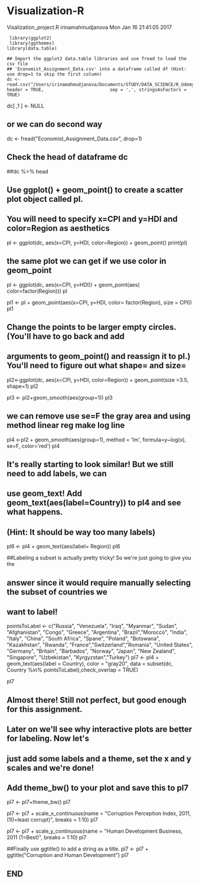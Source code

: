 # Visualization-R
   Visalization_project.R
   irinamahmudjanova
   Mon Jan 16 21:41:05 2017

     library(ggplot2)
     library(ggthemes)
    library(data.table)

    ## Import the ggplot2 data.table libraries and use fread to load the csv file 
    ## 'Economist_Assignment_Data.csv' into a dataframe called df (Hint: use drop=1 to skip the first column)
    dc <- read.csv("/Users/irinamahmudjanova/Documents/STUDY/DATA_SCIENCE/R_Udemy/R_Udemy/Economist_Assignment_Data.csv", header = TRUE,                         sep = ',', stringsAsFactors = TRUE)  
dc[ ,1  ] <- NULL
## or we can do second way
dc <- fread("Economist_Assignment_Data.csv", drop=1)
## Check the head of dataframe dc
##dc %>% head

## Use ggplot() + geom_point() to create a scatter plot object called pl. 
## You will need to specify x=CPI and y=HDI and color=Region as aesthetics
pl <- ggplot(dc, aes(x=CPI, y=HDI, color=Region)) + geom_point()
print(pl)


## the same plot we can get if we use color in geom_point
pl <- ggplot(dc, aes(x=CPI, y=HDI)) + geom_point(aes( color=factor(Region)))
pl


pl1 <- pl + geom_point(aes(x=CPI,  y=HDI, color= factor(Region), size = CPI))
pl1


## Change the points to be larger empty circles. (You'll have to go back and add 
## arguments to geom_point() and reassign it to pl.) You'll need to figure out what shape= and size=

pl2<-ggplot(dc, aes(x=CPI, y=HDI, color=Region)) + geom_point(size =3.5, shape=1)
pl2


pl3 <- pl2+geom_smooth(aes(group=1))
pl3


## we can remove use se=F the gray area and using method linear reg make log line
pl4 <-pl2 + geom_smooth(aes(group=1), method = 'lm', formula=y~log(x), se=F, color='red')
pl4


## It's really starting to look similar! But we still need to add labels, we can 
## use geom_text! Add geom_text(aes(label=Country)) to pl4 and see what happens. 
## (Hint: It should be way too many labels)
pl6 <- pl4 + geom_text(aes(label= Region))
pl6


##Labeling a subset is actually pretty tricky! So we're just going to give you the
## answer since it would require manually selecting the subset of countries we 
## want to label!

pointsToLabel <- c("Russia", "Venezuela", "Iraq", "Myanmar", "Sudan",
                   "Afghanistan", "Congo", "Greece", "Argentina", "Brazil","Morocco",
                   "India", "Italy", "China", "South Africa", "Spane", "Poland",
                   "Botswana", "Kazakhstan", "Rwanda", "France","Switzerland","Romania",
                   "United States", "Germany", "Britain", "Barbados", "Norway", "Japan",
                   "New Zealand", "Singapore", "Uzbekistan", "Kyrgyzstan","Turkey")
pl7 <- pl4 + geom_text(aes(label = Country), color = "gray20", 
                       data = subset(dc, Country %in% pointsToLabel),check_overlap = TRUE)

pl7


## Almost there! Still not perfect, but good enough for this assignment.
## Later on we'll see why interactive plots are better for labeling. Now let's 
## just add some labels and a theme, set the x and y scales and we're done!
## Add theme_bw() to your plot and save this to pl7
pl7 <- pl7+theme_bw()
pl7


 pl7 <- pl7 + scale_x_continuous(name = "Corruption Perception Index, 2011, (10=least corrupt)", breaks = 1:10)
pl7


pl7 <- pl7 + scale_y_continuous(name = "Human Development Business, 2011 (1=Best)", breaks = 1:10)
pl7


##Finally use ggtitle() to add a string as a title.
pl7 <- pl7 + ggtitle("Corruption and Human Development")
pl7


## END

